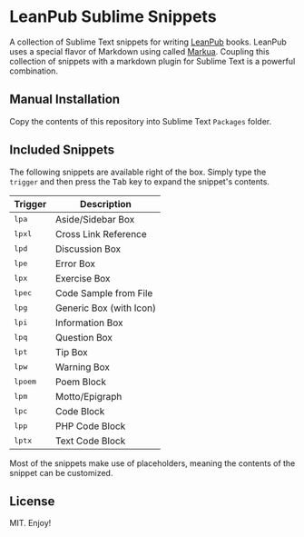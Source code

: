 LeanPub Sublime Snippets
========================

A collection of Sublime Text snippets for writing [LeanPub](https://leanpub.com/) books. LeanPub uses a special flavor of Markdown using called [Markua](http://markua.com/). Coupling this collection of snippets with a markdown plugin for Sublime Text is a powerful combination.

## Manual Installation

Copy the contents of this repository into Sublime Text `Packages` folder.

## Included Snippets

The following snippets are available right of the box. Simply type the `trigger` and then press the <kbd>Tab</kbd> key to expand the snippet's contents.

| Trigger | Description |
|---------|-------------|
| <kbd>lpa</kbd> | Aside/Sidebar Box |
| <kbd>lpxl</kbd> | Cross Link Reference |
| <kbd>lpd</kbd> | Discussion Box |
| <kbd>lpe</kbd> | Error Box |
| <kbd>lpx</kbd> | Exercise Box |
| <kbd>lpec</kbd> | Code Sample from File |
| <kbd>lpg</kbd> | Generic Box (with Icon) |
| <kbd>lpi</kbd> | Information Box |
| <kbd>lpq</kbd> | Question Box |
| <kbd>lpt</kbd> | Tip Box |
| <kbd>lpw</kbd> | Warning Box |
| <kbd>lpoem</kbd> | Poem Block |
| <kbd>lpm</kbd> | Motto/Epigraph |
| <kbd>lpc</kbd> | Code Block |
| <kbd>lpp</kbd> | PHP Code Block |
| <kbd>lptx</kbd> | Text Code Block |

Most of the snippets make use of placeholders, meaning the contents of the snippet can be customized.

## License

MIT. Enjoy!